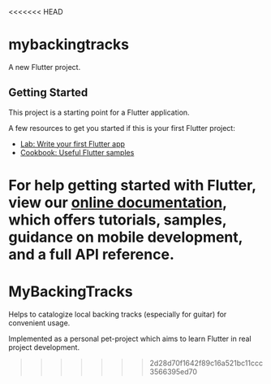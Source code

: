 <<<<<<< HEAD
# mybackingtracks

A new Flutter project.

## Getting Started

This project is a starting point for a Flutter application.

A few resources to get you started if this is your first Flutter project:

- [Lab: Write your first Flutter app](https://flutter.dev/docs/get-started/codelab)
- [Cookbook: Useful Flutter samples](https://flutter.dev/docs/cookbook)

For help getting started with Flutter, view our
[online documentation](https://flutter.dev/docs), which offers tutorials,
samples, guidance on mobile development, and a full API reference.
=======
# MyBackingTracks

Helps to catalogize local backing tracks (especially for guitar) for convenient usage.

Implemented as a personal pet-project which aims to learn Flutter in real project development.
>>>>>>> 2d28d70f1642f89c16a521bc11ccc3566395ed70
